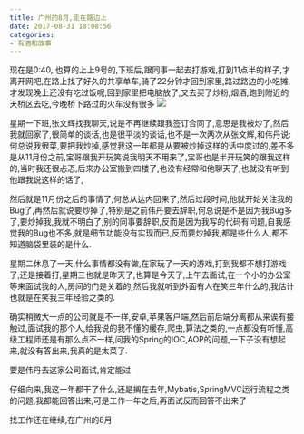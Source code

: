 ```yaml
---
title: 广州的8月,走在路边上
date: 2017-08-31 18:08:56
categories: 
- 有酒和故事
---
```


现在是0:40,,也算的上上9号的,下班后,跟同事一起去打游戏,打到11点半的样子,才离开网吧,在路上找了好久的共享单车,骑了22分钟才回到家里,路过路边的小吃摊,才发现晚上还没有吃过饭呢,回到家里把电脑放了,又去买了炒粉,烟酒,跑到附近的天桥区去吃,今晚桥下路过的火车没有很多
![](https://hexosrc.oss-cn-shenzhen.aliyuncs.com/blog/20190625200546.jpg)
<!-- more -->
星期一下班,张文辉找我聊天,说是不再继续跟我签订合同了,意思是我被炒了,然后我就回家了,很简单的谈话,也是很平淡的谈话,也不是一次两次从张文辉,和伟丹说:何总说我很菜,要把我炒掉,感觉我这一年都是从要被炒掉这样的话中度过的,差不多是从11月份之前,宝哥跟我开玩笑说我明天不用来了,宝哥也是半开玩笑的跟我这样的,当时我还很忐忑,后来办公室搬到四楼了,也没有经常和他聊天了,也就没有听到他跟我说这样的话了,

然后就是11月份之后的事情了,何总从达内回来了,然后过段时间,他就开始关注我的Bug了,再然后就说要炒掉了,特别是之前伟丹要去辞职,何总说是不是因为我Bug多了,要炒掉我,我就不明白了,别的同事要辞职,反而是因为我写的代码有问题,自我感觉我的Bug也不多,就是细节功能没有实现而已,反而要炒掉我,都是些什么人,都不知道脑袋里装的是什么.

星期二休息了一天,什么事情都没有做,在家玩了一天的游戏,打到我都不想打游戏了,还是接着打,星期三也就是昨天了,也算是今天了,上午去面试,在一个小的办公室等来面试我的人,房间的门是关着的,然后我就听到外面有人在笑三年什么的,我估计也就是在笑我三年经验之类的.

确实稍微大一点的公司就是不一样,安卓,苹果客户端,然后前后端分离都从来诶有接触过,面试我的那个人,给我说的我不懂的缓存,爬虫,算法之类的,一点都没有听懂,高级工程师还是有那么点不一样,问我的Spring的IOC,AOP的问题,一下子没有想起来,就没有答出来,我真的是太菜了.

要是伟丹去这家公司面试,肯定能过

仔细向来,我这一年都干了什么,还是搁在去年,Mybatis,SpringMVC运行流程之类的问题,我都能回答出来,可是工作一年之后,再面试反而回答不出来了

找工作还在继续,在广州的8月


